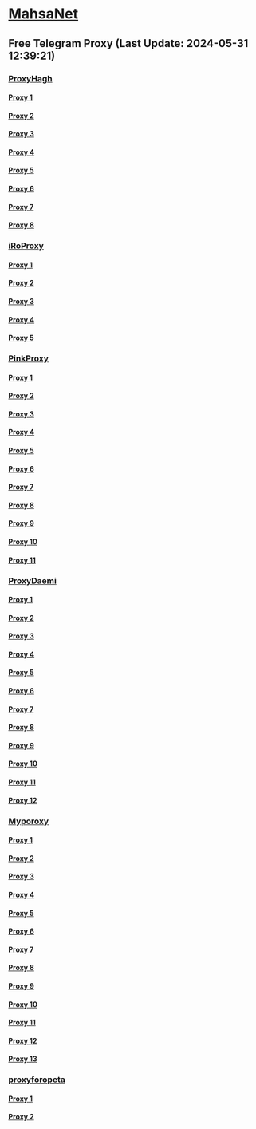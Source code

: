 
# [MahsaNet](https://t.me/mahsa_net)
## Free Telegram Proxy (Last Update: 2024-05-31 12:39:21)
### [ProxyHagh](https://t.me/ProxyHagh)
#### [Proxy 1](tg://proxy?server=69.197.146.180&port=443&secret=eeaa2b136ab43e64286cd737a2136ec9326170742d63656e746f732e6f7267)
#### [Proxy 2](tg://proxy?server=50.7.87.83&port=443&secret=eeaa2b136ab43e64286cd737a2136ec9326170742d63656e746f732e6f7267)
#### [Proxy 3](tg://proxy?server=204.12.192.220&port=443&secret=eeaa2b136ab43e64286cd737a2136ec9326170742d63656e746f732e6f7267)
#### [Proxy 4](tg://proxy?server=mcimcill.com.iranvell.co.uk.do_yo.want_to.clash_with.this.microsoft.com.there_is_no.place_nano.localhost.bing.com.count_with_me.cyou.com.now_sudo.rm_rf.ddns.net.we_are_here.again_to_fight.with_everyone.i_am.the_internet.special_wayairancell.emirblog.com.&port=3443&secret=FgMBAgABAAH8AwOG4kw63Q==)
#### [Proxy 5](tg://proxy?server=mcimcill.com.iranvell.co.uk.do_yo.want_to.clash_with.this.microsoft.com.there_is_no.place_nano.localhost.bing.com.count_with_me.cyou.com.now_sudo.rm_rf.ddns.net.we_are_here.again_to_fight.with_everyone.i_am.the_internet.special_wayairancell.emirblog.com.&port=3443&secret=FgMBAgABAAH8AwOG4kw63Q==)
#### [Proxy 6](tg://proxy?server=mcimcill.com.iranvell.co.uk.do_yo.want_to.clash_with.this.microsoft.com.there_is_no.place_nano.localhost.bing.com.count_with_me.cyou.com.now_sudo.rm_rf.ddns.net.we_are_here.again_to_fight.with_everyone.i_am.the_internet.special_wayairancell.emirblog.com.&port=3443&secret=FgMBAgABAAH8AwOG4kw63Q==)
#### [Proxy 7](tg://proxy?server=mcimcill.com.iranvell.co.uk.do_yo.want_to.clash_with.this.microsoft.com.there_is_no.place_nano.localhost.bing.com.count_with_me.cyou.com.now_sudo.rm_rf.ddns.net.we_are_here.again_to_fight.with_everyone.i_am.the_internet.special_wayairancell.emirblog.com.&port=3443&secret=FgMBAgABAAH8AwOG4kw63Q==)
#### [Proxy 8](tg://proxy?server=mcimcill.com.iranvell.co.uk.do_yo.want_to.clash_with.this.microsoft.com.there_is_no.place_nano.localhost.bing.com.count_with_me.cyou.com.now_sudo.rm_rf.ddns.net.we_are_here.again_to_fight.with_everyone.i_am.the_internet.special_wayairancell.emirblog.com.&port=3443&secret=FgMBAgABAAH8AwOG4kw63Q==)
### [iRoProxy](https://t.me/iRoProxy)
#### [Proxy 1](tg://proxy?server=103.69.224.218&port=6&secret=7HQighJPBNMYVRNB6tdkVw)
#### [Proxy 2](tg://proxy?server=103.69.224.198&port=6&secret=7HQighJPBNMYVRNB6tdkVw)
#### [Proxy 3](tg://proxy?server=103.69.224.239&port=6&secret=7HQighJPBNMYVRNB6tdkVw)
#### [Proxy 4](tg://proxy?server=103.69.224.218&port=6&secret=7HQighJPBNMYVRNB6tdkVw)
#### [Proxy 5](tg://proxy?server=103.69.224.198&port=6&secret=7HQighJPBNMYVRNB6tdkVw)
### [PinkProxy](https://t.me/PinkProxy)
#### [Proxy 1](tg://proxy?server=204.12.192.221&port=443&secret=ee1603010200010001fc030386e24c3add6170742d6b65726e656c2e6f7267)
#### [Proxy 2](tg://proxy?server=204.12.192.221&port=443&secret=ee1603010200010001fc030386e24c3add6170742d6b65726e656c2e6f7267)
#### [Proxy 3](tg://proxy?server=88.80.135.97&port=54403&secret=FgMBAgABAAH8AwOG4kw63Q)
#### [Proxy 4](tg://proxy?server=204.12.192.220&port=443&secret=ee1603010200010001fc030386e24c3add6170742d6b65726e656c2e6f7267)
#### [Proxy 5](tg://proxy?server=88.80.135.97&port=54403&secret=FgMBAgABAAH8AwOG4kw63Q)
#### [Proxy 6](tg://proxy?server=88.80.135.97&port=54403&secret=FgMBAgABAAH8AwOG4kw63Q)
#### [Proxy 7](tg://proxy?server=88.80.135.105&port=54403&secret=FgMBAgABAAH8AwOG4kw63Q)
#### [Proxy 8](tg://proxy?server=88.80.135.21&port=54403&secret=FgMBAgABAAH8AwOG4kw63Q)
#### [Proxy 9](tg://proxy?server=88.80.135.105&port=54403&secret=FgMBAgABAAH8AwOG4kw63Q)
#### [Proxy 10](tg://proxy?server=88.80.135.97&port=54403&secret=FgMBAgABAAH8AwOG4kw63Q)
#### [Proxy 11](tg://proxy?server=88.80.135.105&port=54403&secret=FgMBAgABAAH8AwOG4kw63Q)
### [ProxyDaemi](https://t.me/ProxyDaemi)
#### [Proxy 1](tg://proxy?server=103.69.224.218&port=6&secret=7HQighJPBNMYVRNB6tdkVw)
#### [Proxy 2](tg://proxy?server=77.238.254.38&port=33&secret=7HQighJPBNEnVRNB6tdkVw)
#### [Proxy 3](tg://proxy?server=50.7.85.219&port=443&secret=ee1603010200010001fc030386e24c3add6862616E696D2E696E666F)
#### [Proxy 4](tg://proxy?server=37.27.92.155&port=67&secret=FgMBAgABAAH8AwOG4kw63Q%3D%3D)
#### [Proxy 5](tg://proxy?server=195.201.251.220&port=67&secret=FgMBAgABAAH8AwOG4kw63Q%3D%3D)
#### [Proxy 6](tg://proxy?server=195.201.252.107&port=67&secret=FgMBAgABAAH8AwOG4kw63Q%3D%3D)
#### [Proxy 7](tg://proxy?server=95.217.24.39&port=67&secret=FgMBAgABAAH8AwOG4kw63Q%3D%3D)
#### [Proxy 8](tg://proxy?server=88.80.135.105&port=54403&secret=FgMBAgABAAH8AwOG4kw63Q)
#### [Proxy 9](tg://proxy?server=185.222.28.165&port=68&secret=7HQighJPBNMYVRNB6tdkVw)
#### [Proxy 10](tg://proxy?server=Dash.Cloudflare.com.www.google.com.hercoll.pw&port=1919&secret=7HQighJPBNMYVRNB6tdkVw)
#### [Proxy 11](tg://proxy?server=88.80.135.21&port=54403&secret=FgMBAgABAAH8AwOG4kw63Q)
#### [Proxy 12](tg://proxy?server=cloudflare.com.nokia.co.uk.do_you.want_to.clash_without.this.www.microsoft.com.there_is_no.place_like.localhost.www.bing.com.count_with_me.cyou.net.digikala.com.msn.com.bsi.ir.enamad.ir.now_sudo.again_to_fight.everyone.i_am.nat_internet.dns-nat.life.&port=000000000000000000000000000000000000000000000000000000000000000000000000000003443&secret=FgMBAgABAAH8AwOG4kw63QPQ)
### [Myporoxy](https://t.me/Myporoxy)
#### [Proxy 1](tg://proxy?server=Dash.Cloudflare.com.www.google.com.hercoll.pw&port=1919&secret=7HQighJPBNMYVRNB6tdkVw)
#### [Proxy 2](tg://proxy?server=Web.cloudflare.com.www.gmail.com.vordok.sbs&port=1919&secret=7HQighJPBNMYVRNB6tdkVw)
#### [Proxy 3](tg://proxy?server=Dash.Cloudflare.com.www.google.com.hercoll.pw&port=1919&secret=7HQighJPBNMYVRNB6tdkVw)
#### [Proxy 4](tg://proxy?server=web.cloudflare.com.www.gmail.com.vordok.sbs&port=1919&secret=7HQighJPBNMYVRNB6tdkVw)
#### [Proxy 5](tg://proxy?server=Web.cloudflare.com.www.gmail.com.vordok.sbs&port=1919&secret=7HQighJPBNMYVRNB6tdkVw)
#### [Proxy 6](tg://proxy?server=Login.Cloudflare.com.www.play.google.com.ebroman.uno&port=1919&secret=7HQighJPBNMYVRNB6tdkVw)
#### [Proxy 7](tg://proxy?server=Web.cloudflare.com.www.gmail.com.vordok.sbs&port=1919&secret=7HQighJPBNMYVRNB6tdkVw)
#### [Proxy 8](tg://proxy?server=Dash.Cloudflare.com.www.google.com.hercoll.pw&port=1919&secret=7HQighJPBNMYVRNB6tdkVw)
#### [Proxy 9](tg://proxy?server=web.cloudflare.com.www.gmail.com.vordok.sbs&port=1919&secret=7HQighJPBNMYVRNB6tdkVw)
#### [Proxy 10](tg://proxy?server=Login.Cloudflare.com.www.play.google.com.ebroman.uno&port=1919&secret=7HQighJPBNMYVRNB6tdkVw)
#### [Proxy 11](tg://proxy?server=Web.cloudflare.com.www.gmail.com.vordok.sbs&port=1919&secret=7HQighJPBNMYVRNB6tdkVw)
#### [Proxy 12](tg://proxy?server=Dash.Cloudflare.com.www.google.com.hercoll.pw&port=1919&secret=7HQighJPBNMYVRNB6tdkVw)
#### [Proxy 13](tg://proxy?server=web.cloudflare.com.www.gmail.com.vordok.sbs&port=1919&secret=7HQighJPBNMYVRNB6tdkVw)
### [proxyforopeta](https://t.me/proxyforopeta)
#### [Proxy 1](tg://proxy?server=95.217.24.39&port=67&secret=FgMBAgABAAH8AwOG4kw63Q%3D%3D)
#### [Proxy 2](tg://proxy?server=65.108.245.1&port=23&secret=FgMBAgABAAH8AwOG4kw63Q%3D%3D)

    